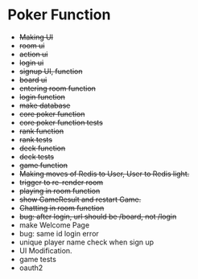 # Poker Function

- ~~Making UI~~
- ~~room ui~~
- ~~action ui~~
- ~~login ui~~
- ~~signup UI, function~~
- ~~board ui~~
- ~~entering room function~~
- ~~login function~~
- ~~make database~~
- ~~core poker function~~
- ~~core poker function tests~~
- ~~rank function~~
- ~~rank tests~~
- ~~deck function~~
- ~~deck tests~~
- ~~game function~~
- ~~Making moves of Redis to User, User to Redis light.~~
- ~~trigger to re-render room~~
- ~~playing in room function~~
- ~~show GameResult and restart Game.~~
- ~~Chatting in room function~~
- ~~bug: after login, url should be /board, not /login~~
- make Welcome Page
- bug: same id login error
- unique player name check when sign up
- UI Modification.
- game tests
- oauth2
